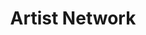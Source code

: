 ---
github_link: 'https://github.com/ADSmith-0/Artist-Network'
live_link: 'https://artist-network01.herokuapp.com/'
title: 'Artist Network'
cover_image: '/images/projects/image1.jpg'
tags: ['React', 'Express', 'Node.js', 'Neo4j', 'Cypher', 'OAuth 2.0', 'vivagraph.js']
status: 'Completed'
live: 'Partially'
excerpt: 'A web app that would display the most popular spotify artists, as well as recommend artists based on your personal preference'
order: 5
---